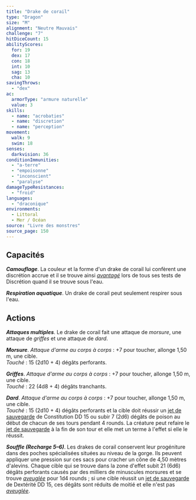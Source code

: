 ```yaml
---
title: "Drake de corail"
type: "Dragon"
size: "M"
alignment: "Neutre Mauvais"
challenge: "7"
hitDiceCount: 15
abilityScores:
  for: 19
  dex: 17
  con: 18
  int: 10
  sag: 13
  cha: 10
savingThrows: 
  - "dex"
ac: 
  armorType: "armure naturelle"
  value: 3
skills: 
  - name: "acrobaties"
  - name: "discretion"
  - name: "perception"
movement: 
  walk: 9
  swim: 18
senses: 
  darkvision: 36
conditionImmunities: 
  - "a-terre"
  - "empoisonne"
  - "inconscient"
  - "paralyse"
damageTypeResistances: 
  - "froid"
languages: 
  - "draconique"
environments:
  - Littoral
  - Mer / Océan
source: "Livre des monstres"
source_page: 150
---
```

## Capacités
_**Camouflage**_. La couleur et la forme d'un drake de corail lui confèrent une discrétion accrue et il se trouve ainsi [_avantagé_](/utiliser-les-caracteristiques/#avantage-et-desavantage) lors de tous ses tests de Discrétion quand il se trouve sous l'eau.

_**Respiration aquatique**_. Un drake de corail peut seulement respirer sous l'eau.

## Actions
_**Attaques multiples**_. Le drake de corail fait une attaque de _morsure_, une attaque de _griffes_ et une attaque de _dard_.

_**Morsure**_. _Attaque d'arme au corps à corps_ : +7 pour toucher, allonge 1,50 m, une cible.  
_Touché_ : 15 (2d10 + 4) dégâts perforants.

_**Griffes**_. _Attaque d'arme au corps à corps_ : +7 pour toucher, allonge 1,50 m, une cible.  
_Touché_ : 22 (4d8 + 4) dégâts tranchants.

_**Dard**_. _Attaque d'arme au corps à corps_ : +7 pour toucher, allonge 1,50 m, une cible.  
_Touché_ : 15 (2d10 + 4) dégâts perforants et la cible doit réussir un [jet de sauvegarde](/utiliser-les-caracteristiques/#jets-de-sauvegarde) de Constitution DD 15 ou subir 7 (2d6) dégâts de poison au début de chacun de ses tours pendant 4 rounds. La créature peut refaire le [jet de sauvegarde](/utiliser-les-caracteristiques/#jets-de-sauvegarde) à la fin de son tour et elle met un terme à l'effet si elle le réussit.

_**Souffle (Recharge 5–6)**_. Les drakes de corail conservent leur progéniture dans des poches spécialisées situées au niveau de la gorge. Ils peuvent appliquer une pression sur ces sacs pour cracher un cône de 4,50 mètres d'alevins. Chaque cible qui se trouve dans la zone d'effet subit 21 (6d6) dégâts perforants causés par des milliers de minuscules morsures et se trouve [_aveuglée_](/gerer-la-sante-du-personnage/#aveugle) pour 1d4 rounds ; si une cible réussit un [jet de sauvegarde](/utiliser-les-caracteristiques/#jets-de-sauvegarde) de Dextérité DD 15, ces dégâts sont réduits de moitié et elle n'est pas [_aveuglée_](/gerer-la-sante-du-personnage/#aveugle).
